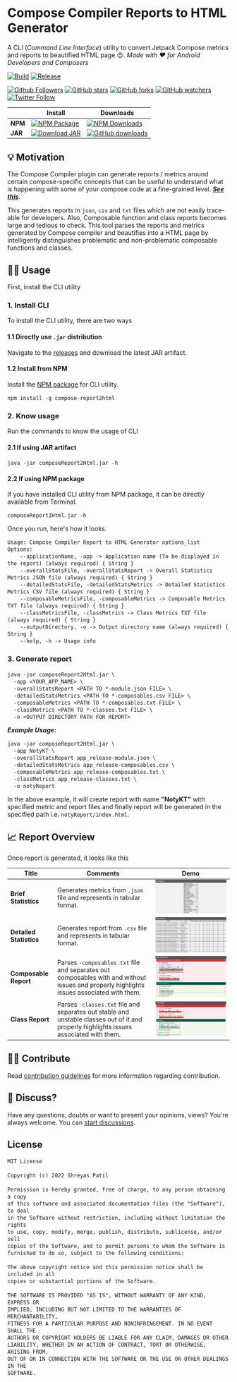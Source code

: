 # Compose Compiler Reports to HTML Generator

A CLI (_Command Line Interface_) utility to convert Jetpack Compose metrics and reports to beautified HTML page 😍. 
_Made with ❤️ for Android Developers and Composers_

[![Build](https://github.com/PatilShreyas/compose-report-to-html/actions/workflows/build.yml/badge.svg)](https://github.com/PatilShreyas/compose-report-to-html/actions/workflows/build.yml)
[![Release](https://github.com/PatilShreyas/compose-report-to-html/actions/workflows/release.yml/badge.svg)](https://github.com/PatilShreyas/compose-report-to-html/actions/workflows/release.yml)

[![Github Followers](https://img.shields.io/github/followers/PatilShreyas?label=Follow&style=social)](https://github.com/PatilShreyas)
[![GitHub stars](https://img.shields.io/github/stars/PatilShreyas/compose-report-to-html?style=social)](https://github.com/PatilShreyas/compose-report-to-html/stargazers)
[![GitHub forks](https://img.shields.io/github/forks/PatilShreyas/compose-report-to-html?style=social)](https://github.com/PatilShreyas/compose-report-to-html/network/members)
[![GitHub watchers](https://img.shields.io/github/watchers/PatilShreyas/compose-report-to-html?style=social)](https://github.com/PatilShreyas/compose-report-to-html/watchers)
[![Twitter Follow](https://img.shields.io/twitter/follow/imShreyasPatil?label=Follow&style=social)](https://twitter.com/imShreyasPatil)


|         | **Install**                                                                                                                                                                                                                             | **Downloads**                                                                                                                                                                                                                              |
|---------|-----------------------------------------------------------------------------------------------------------------------------------------------------------------------------------------------------------------------------------------|--------------------------------------------------------------------------------------------------------------------------------------------------------------------------------------------------------------------------------------------|
| **NPM** | [![NPM Package](https://img.shields.io/npm/v/compose-report2html?label=npm&logo=npm)](https://www.npmjs.com/package/compose-report2html)                                                                                                | [![NPM Downloads](https://img.shields.io/npm/dm/compose-report2html?label=Downloads&logo=npm)](https://www.npmjs.com/package/compose-report2html)                                                                                    |
| **JAR** | [![Download JAR](https://img.shields.io/github/v/release/patilshreyas/compose-report-to-html?color=7885FF&label=JAR&logo=java)](https://github.com/patilshreyas/compose-report-to-html/releases/latest/download/composeReport2Html.jar) | [![GitHub downloads](https://img.shields.io/github/downloads/PatilShreyas/compose-report-to-html/total?label=Downloads&logo=java)](https://github.com/patilshreyas/compose-report-to-html/releases/latest/download/composeReport2Html.jar) |


## 💡 Motivation 

The Compose Compiler plugin can generate reports / metrics around certain compose-specific concepts that can be useful to understand what is happening with some of your compose code at a fine-grained level.
[_**See this**_](https://github.com/androidx/androidx/blob/androidx-main/compose/compiler/design/compiler-metrics.md).  

This generates reports in `json`, `csv` and `txt` files which are not easily trace-able for developers.
Also, Composable function and class reports becomes large and tedious to check.
This tool parses the reports and metrics generated by Compose compiler and beautifies into a HTML page by intelligently distinguishes problematic and non-problematic composable functions and classes.

## 🧑‍💻 Usage

First, install the CLI utility

### 1. Install CLI

To install the CLI utility, there are two ways

#### 1.1 Directly use `.jar` distribution

Navigate to the [releases](https://github.com/PatilShreyas/compose-report-to-html/releases) and download the latest JAR artifact.

#### 1.2 Install from NPM

Install the [NPM package](https://www.npmjs.com/package/compose-report2html) for CLI utility.

```shell
npm install -g compose-report2html
```

### 2. Know usage

Run the commands to know the usage of CLI

#### 2.1 If using JAR artifact

```shell
java -jar composeReport2Html.jar -h
```

#### 2.2 If using NPM package

If you have installed CLI utility from NPM package, it can be directly available from Terminal.

```shell
composeReport2Html.jar -h
```

Once you run, here's how it looks.

```shell
Usage: Compose Compiler Report to HTML Generator options_list
Options:
    --applicationName, -app -> Application name (To be displayed in the report) (always required) { String }
    --overallStatsFile, -overallStatsReport -> Overall Statistics Metrics JSON file (always required) { String }
    --detailedStatsFile, -detailedStatsMetrics -> Detailed Statistics Metrics CSV file (always required) { String }
    --composableMetricsFile, -composableMetrics -> Composable Metrics TXT file (always required) { String }
    --classMetricsFile, -classMetrics -> Class Metrics TXT file (always required) { String }
    --outputDirectory, -o -> Output directory name (always required) { String }
    --help, -h -> Usage info
```

### 3. Generate report

```shell
java -jar composeReport2Html.jar \
  -app <YOUR_APP_NAME> \
  -overallStatsReport <PATH TO *-module.json FILE> \
  -detailedStatsMetrics <PATH TO *-composables.csv FILE> \
  -composableMetrics <PATH TO *-composables.txt FILE> \
  -classMetrics <PATH TO *-classes.txt FILE> \
  -o <OUTPUT DIRECTORY PATH FOR REPORT>
```

***Example Usage:***

```shell
java -jar composeReport2Html.jar \
  -app NotyKT \
  -overallStatsReport app_release-module.json \
  -detailedStatsMetrics app_release-composables.csv \
  -composableMetrics app_release-composables.txt \
  -classMetrics app_release-classes.txt \
  -o notyReport
```

In the above example, it will create report with name **"NotyKT"** with specified metric and report files and finally report will be generated in the specified path i.e. `notyReport/index.html`.

## 📈 Report Overview 

Once report is generated, it looks like this

| **Title**               | **Comments**                                                                                                                              | **Demo**                                           |
|-------------------------|-------------------------------------------------------------------------------------------------------------------------------------------|----------------------------------------------------|
| **Brief Statistics**    | Generates metrics from `.json` file and represents in tabular format.                                                                     | ![Brief Statistics](images/brief-stats.png)        |
| **Detailed Statistics** | Generates report from `.csv` file and represents in tabular format.                                                                       | ![Detailed Statistics](images/detailed-stats.png)  |
| **Composable Report**   | Parses `-composables.txt` file and separates out composables with and without issues and properly highlights issues associated with them. | ![Composable Report](images/composable-report.png) |
| **Class Report**        | Parses `-classes.txt` file and separates out stable and unstable classes out of it and properly highlights issues associated with them.   | ![Class Report](images/class-report.png)           |

## 🙋‍♂️ Contribute

Read [contribution guidelines](CONTRIBUTING.md) for more information regarding contribution.

## 💬 Discuss?

Have any questions, doubts or want to present your opinions, views? You're always welcome. You can [start discussions](https://github.com/PatilShreyas/compose-report-to-html/discussions).

## License

```
MIT License

Copyright (c) 2022 Shreyas Patil

Permission is hereby granted, free of charge, to any person obtaining a copy
of this software and associated documentation files (the "Software"), to deal
in the Software without restriction, including without limitation the rights
to use, copy, modify, merge, publish, distribute, sublicense, and/or sell
copies of the Software, and to permit persons to whom the Software is
furnished to do so, subject to the following conditions:

The above copyright notice and this permission notice shall be included in all
copies or substantial portions of the Software.

THE SOFTWARE IS PROVIDED "AS IS", WITHOUT WARRANTY OF ANY KIND, EXPRESS OR
IMPLIED, INCLUDING BUT NOT LIMITED TO THE WARRANTIES OF MERCHANTABILITY,
FITNESS FOR A PARTICULAR PURPOSE AND NONINFRINGEMENT. IN NO EVENT SHALL THE
AUTHORS OR COPYRIGHT HOLDERS BE LIABLE FOR ANY CLAIM, DAMAGES OR OTHER
LIABILITY, WHETHER IN AN ACTION OF CONTRACT, TORT OR OTHERWISE, ARISING FROM,
OUT OF OR IN CONNECTION WITH THE SOFTWARE OR THE USE OR OTHER DEALINGS IN THE
SOFTWARE.
```
